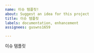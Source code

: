 ```yaml
---
name: 이슈 템플릿!
about: Suggest an idea for this project
title: 이슈 템플릿
labels: documentation, enhancement
assignees: guswns1659

---
```


이슈 템플릿
